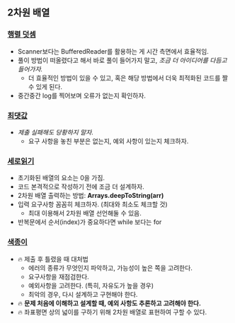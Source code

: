 ## 2차원 배열

### [행렬 덧셈](../백준/Bronze/2738. 행렬 덧셈)
- Scanner보다는 BufferedReader를 활용하는 게 시간 측면에서 효율적임.
- 풀이 방법이 떠올렸다고 해서 바로 풀이 들어가지 말고, _조금 더 아이디어를 다듬고 들어가자._
    - 더 효율적인 방법이 있을 수 있고, 혹은 해당 방법에서 더욱 최적화된 코드를 짤 수 있게 된다.
- 중간중간 log를 찍어보며 오류가 없는지 확인하자.

### [최댓값](../백준/Bronze/2566. 최댓값)
- _제출 실패해도 당황하지 말자._
    -  요구 사항을 놓친 부분은 없는지, 예외 사항이 있는지 체크하자.

### [세로읽기](../백준/Bronze/10798. 세로읽기)
- 초기화된 배열의 요소는 0을 가짐.
- 코드 본격적으로 작성하기 전에 조금 더 설계하자.
- 2차원 배열 출력하는 방법: **Arrays.deepToString(arr)**
- 입력 요구사항 꼼꼼히 체크하자. (최대와 최소도 체크할 것)
    - 최대 이용해서 2차원 배열 선언해둘 수 있음.
- 반복문에서 순서(index)가 중요하다면 while 보다는 for

### [색종이](../백준/Silver/2563. 색종이)
- 🔥 제출 후 틀렸을 때 대처법
    - 에러의 종류가 무엇인지 파악하고, 가능성이 높은 쪽을 고려한다.
    - 요구사항을 재점검한다.
    - 예외사항을 고려한다. (특히, 자유도가 높을 경우)
    - 최악의 경우, 다시 설계하고 구현해야 한다.
- 🔥 **문제 처음에 이해하고 설계할 때, 예외 사항도 추론하고 고려해야 한다.**
- 🔥 좌표평면 상의 넓이를 구하기 위해 2차원 배열로 표현하여 구할 수 있다.

